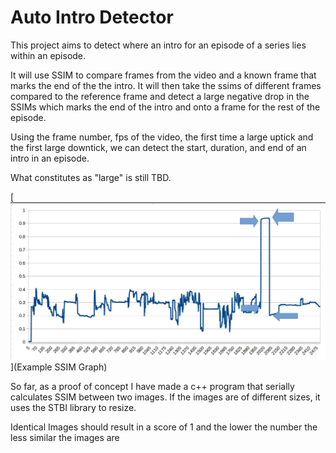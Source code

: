 # Auto Intro Detector

This project aims to detect where an intro for an episode of a series 
lies within an episode. 

It will use SSIM to compare frames from the video and a known frame that
marks the end of the the intro. It will then take the ssims of different frames 
compared to the reference frame and detect a large negative drop in the SSIMs which marks the end of the intro and onto a frame for the rest of the episode.

Using the frame number, fps of the video, the first time a large uptick 
and the first large downtick, we can detect the start, duration, and end of an 
intro in an episode. 

What constitutes as "large" is still TBD. 

[<img src="res/example_ssim_graph_jump.png">](Example SSIM Graph)

So far, as a proof of concept I have made a c++ program that serially calculates 
SSIM between two images. If the images are of different sizes, it uses the STBI 
library to resize.

Identical Images should result in a score of 1 and the lower the number the less 
similar the images are
